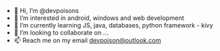 - 👋 Hi, I’m @devpoisons
- 👀 I’m interested in android, windows and web development
- 🌱 I’m currently learning JS, java, databases, python framework - kivy
- 💞️ I’m looking to collaborate on ...
- 📫 Reach me on my email devpoison@outlook.com

<!---
devpoisons/devpoisons is a ✨ special ✨ repository because its `README.md` (this file) appears on your GitHub profile.
You can click the Preview link to take a look at your changes.
--->
